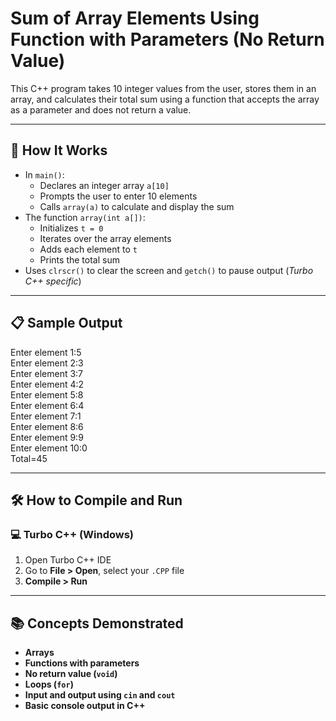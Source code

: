 # Sum of Array Elements Using Function with Parameters (No Return Value)

This C++ program takes 10 integer values from the user, stores them in an array, and calculates their total sum using a function that accepts the array as a parameter and does not return a value.

---

## 🚀 How It Works

- In `main()`:
  - Declares an integer array `a[10]`
  - Prompts the user to enter 10 elements
  - Calls `array(a)` to calculate and display the sum
- The function `array(int a[])`:
  - Initializes `t = 0`
  - Iterates over the array elements
  - Adds each element to `t`
  - Prints the total sum
- Uses `clrscr()` to clear the screen and `getch()` to pause output (*Turbo C++ specific*)

---

## 📋 Sample Output

Enter element 1:5  
Enter element 2:3  
Enter element 3:7  
Enter element 4:2  
Enter element 5:8  
Enter element 6:4  
Enter element 7:1  
Enter element 8:6  
Enter element 9:9  
Enter element 10:0  
Total=45

---

## 🛠️ How to Compile and Run

### 💻 Turbo C++ (Windows)

1. Open Turbo C++ IDE  
2. Go to **File > Open**, select your `.CPP` file  
3. **Compile > Run**

---

## 📚 Concepts Demonstrated
- **Arrays**
- **Functions with parameters**
- **No return value (`void`)**
- **Loops (`for`)**
- **Input and output using `cin` and `cout`**
- **Basic console output in C++**
